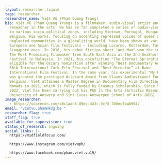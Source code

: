 ```yaml
---
layout: researcher.liquid
tags: researcher
researcher_name: Việt Vũ (Phạm Quang Trung)
bio: Việt Vũ (Phạm Quang Trung) is a filmmaker, audio-visual artist and
  reseacher in the arts. He has so far completed a series of audio-visual works
  in various socio-political zones, including Vietnam, Portugal, Hungary and
  Belgium. His works, focusing on accenting repressed voices of queer and
  neglected communities in a globalizing world, have been shown at various
  European and Asian film festivals – including Locarno, Rotterdam, Tampere, and
  Singapore ones. In 2018, his debut fiction short "Ant-Man" won the top prize –
  The Most Promising Filmmaker from South East Asia at the 2nd SeaShorts Film
  Festival in Malaysia. In 2021, his docufiction "The Eternal Springtime" became
  eligible for the Oscars nomination after winning “Best Documentary Award” at
  66th International Cork Film Festival and “Best Director” at Baku
  International Film Festival. In the same year, his experimental "My Own Room"
  was granted the prestiged Wildcard Award from Vlaams Audiovisueel Fonds (VAF,
  Belgium). Viet attained a Master Degree in Documentary Film Directing at Doc
  Nomads in 2021, which is fully funded by Erasmus Scholarship. Since September
  2022, Viet has been carrying out his PhD in the Arts (Artistic Research) at
  University of Antwerp and Sint Lucas Antwerpen School of Arts (KDG).
image_researcher:
  - https://ucarecdn.com/a0c1aad3-89ec-433c-9cf8-700ecfaa8954/
email: "vietvu.pham@kdg.be "
researcher_flag: true
staff_flag: true
available_for_supervision: true
status_of_research: ongoing
social_links: |-
  https://midfieldfocus.com/

  https://www.instagram.com/vietvuph/

  https://www.facebook.com/pham.viet.vu19/
---
```

